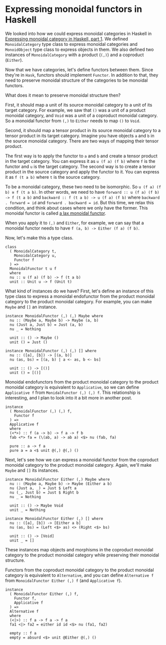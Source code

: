 # Expressing monoidal functors in Haskell

We looked into how we could express monoidal categories in Haskell in [Expressing monoidal category in Haskell, part 1](../5/monoidal_category1.html). We defined `MonoidalCategory` type class to express monoidal categories and `MonoidObject` type class to express objects in them. We also defined two instances of `MonoidalCategory` with a product (`(,)`) and a coproduct (`Either`).

Now that we have categories, let's define functors between them. Since they're in `Hask`, functors should implement `Functor`. In addition to that, they need to preserve monoidal structure of the categories to be monoidal functors.

What does it mean to preserve monoidal structure then?

First, it should map a unit of its source monoidal category to a unit of its target category. For example, we saw that `()` was a unit of a product monoidal category, and `Void` was a unit of a coproduct monoidal category. So a monoidal functor from `(,)` to `Either` needs to map `()` to `Void`.

Second, it should map a tensor product in its source monoidal category to a tensor product in its target category. Imagine you have objects `a` and `b` in the source monoidal category. There are two ways of mapping their tensor product.

The first way is to apply the functor to `a` and `b` and create a tensor product in the target category. You can express it as `u (f a) (f b)` where `f` is the functor and `u` is the target category. The second way is to create a tensor product in the source category and apply the functor to it. You can express it as `f (t a b)` where `t` is the source category.

To be a monoidal category, these two need to be isomorphic. So `u (f a) (f b) ≅ f (t a b)`. In other words, we need to have `forward :: u (f a) (f b) -> f (t a b)` and `backward :: f (t a b) -> u (f a) (f b)` where `backward . forward = id` and `forward . backward = id`. But this time, we relax this condition, and think about cases where we only have the former. This monoidal functor is called [a lax monoidal functor](https://ncatlab.org/nlab/show/lax+morphism).

When you apply it to `(,)` and `Either`, for example, we can say that a monoidal functor needs to have `f (a, b) -> Either (f a) (f b)`.

Now, let's make this a type class.

```
class
  ( MonoidalCategory t,
    MonoidalCategory u,
    Functor f
  ) =>
  MonoidalFunctor t u f
  where
  nu :: u (f a) (f b) -> f (t a b)
  unit :: Unit u -> f (Unit t)
```

What kind of instances do we have? First, let's define an instance of this type class to express a monoidal endofunctor from the product monoidal category to the product monoidal category. For example, you can make `Maybe` and `[]` an instance.

```
instance MonoidalFunctor (,) (,) Maybe where
  nu :: (Maybe a, Maybe b) -> Maybe (a, b)
  nu (Just a, Just b) = Just (a, b)
  nu _ = Nothing

  unit :: () -> Maybe ()
  unit () = Just ()

instance MonoidalFunctor (,) (,) [] where
  nu :: ([a], [b]) -> [(a, b)]
  nu (as, bs) = [(a, b) | a <- as, b <- bs]

  unit :: () -> [()]
  unit () = [()]
```

Monoidal endofunctors from the product monoidal category to the product monoidal category is equivalent to `Applicative`, so we can define `Applicative f` from `MonidalFunctor (,) (,) f`. This relationship is interesting, and I plan to look into it a bit more in another post.

```
instance
  ( MonoidalFunctor (,) (,) f,
    Functor f
  ) =>
  Applicative f
  where
  (<*>) :: f (a -> b) -> f a -> f b
  fab <*> fa = (\(ab, a) -> ab a) <$> nu (fab, fa)

  pure :: a -> f a
  pure a = a <$ unit @(,) @(,) ()
```

Next, let's see how we can express a monoidal functor from the coproduct monoidal category to the product monoidal category. Again, we'll make `Maybe` and `[]` its instances.

```
instance MonoidalFunctor Either (,) Maybe where
  nu :: (Maybe a, Maybe b) -> Maybe (Either a b)
  nu (Just a, _) = Just $ Left a
  nu (_, Just b) = Just $ Right b
  nu _ = Nothing

  unit :: () -> Maybe Void
  unit _ = Nothing

instance MonoidalFunctor Either (,) [] where
  nu :: ([a], [b]) -> [Either a b]
  nu (as, bs) = (Left <$> as) <> (Right <$> bs)

  unit :: () -> [Void]
  unit _ = []
```

These instances map objects and morphisms in the coproduct monoidal category to the product monoidal category while preserving their monoidal structure.

Functors from the coproduct monoidal category to the product monoidal category is equivalent to `Alternative`, and you can define `Alternative f` from `MonoidalFunctor Either (,) f` (and `Applicative f`).

```
instance
  ( MonoidalFunctor Either (,) f,
    Functor f,
    Applicative f
  ) =>
  Alternative f
  where
  (<|>) :: f a -> f a -> f a
  fa1 <|> fa2 = either id id <$> nu (fa1, fa2)

  empty :: f a
  empty = absurd <$> unit @Either @(,) ()
```
